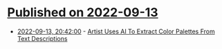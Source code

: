 # [Published on 2022-09-13](index.md)

* [2022-09-13, 20:42:00](https://tech.slashdot.org/story/22/09/13/181256/artist-uses-ai-to-extract-color-palettes-from-text-descriptions?utm_source=rss1.0mainlinkanon&utm_medium=feed) - [Artist Uses AI To Extract Color Palettes From Text Descriptions](https://tech.slashdot.org/story/22/09/13/181256/artist-uses-ai-to-extract-color-palettes-from-text-descriptions?utm_source=rss1.0mainlinkanon&utm_medium=feed)

